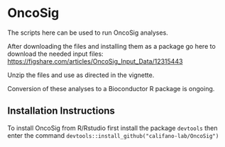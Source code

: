 # OncoSig

The scripts here can be used to run OncoSig analyses.

After downloading the files and installing them as a package go here to download the needed input files: https://figshare.com/articles/OncoSig_Input_Data/12315443

Unzip the files and use as directed in the vignette.

Conversion of these analyses to a Bioconductor R package is ongoing.

## Installation Instructions
To install OncoSig from R/Rstudio first install the package `devtools` then enter the command `devtools::install_github("califano-lab/OncoSig") ` 
